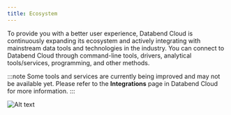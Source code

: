 ```yaml
---
title: Ecosystem
---
```


To provide you with a better user experience, Databend Cloud is continuously expanding its ecosystem and actively integrating with mainstream data tools and technologies in the industry. You can connect to Databend Cloud through command-line tools, drivers, analytical tools/services, programming, and other methods.

:::note
Some tools and services are currently being improved and may not be available yet. Please refer to the **Integrations** page in Databend Cloud for more information.
:::

![Alt text](@site/static/img/documents/overview/3.png)